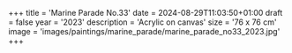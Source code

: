 +++
title = 'Marine Parade No.33'
date = 2024-08-29T11:03:50+01:00
draft = false
year = '2023'
description = 'Acrylic on canvas'
size = '76 x 76 cm'
image = 'images/paintings/marine_parade/marine_parade_no33_2023.jpg'
+++
